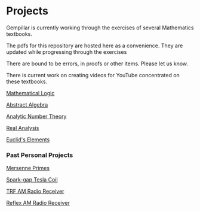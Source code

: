 # Projects

Gempillar is currently working through the exercises of several Mathematics textbooks.

The pdfs for this repository are hosted here as a convenience.  They are updated while progressing through the exercises

There are bound to be errors, in proofs or other items. Please let us know.

There is current work on creating videos for YouTube concentrated on these textbooks.

[Mathematical Logic](https://newell.github.io/projects/classical_mathematical_logic_epstein)

[Abstract Algebra](https://newell.github.io/projects/abstract_algebra_dummit_and_foote)

[Analytic Number Theory](https://newell.github.io/projects/introduction_to_analytic_number_theory_apostol)

[Real Analysis](https://newell.github.io/projects/baby_rudin_3ed)

[Euclid's Elements](https://newell.github.io/projects/euclid)


### Past Personal Projects

[Mersenne Primes](https://newell.github.io/blog/mersenne-primes)

[Spark-gap Tesla Coil](https://newell.github.io/blog/spark-gap-tesla-coil)

[TRF AM Radio Receiver](https://newell.github.io/blog/trf-am-radio-receiver)

[Reflex AM Radio Receiver](https://newell.github.io/blog/reflex-am-radio-receiver)


